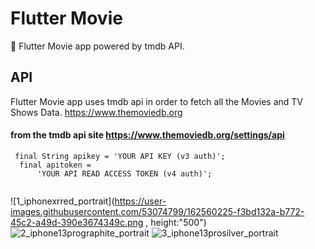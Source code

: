 # Flutter Movie

🎥 Flutter Movie app powered by tmdb API.


## API
Flutter Movie app uses tmdb api in order to fetch all the Movies and TV Shows Data.
https://www.themoviedb.org
#### from the tmdb api site https://www.themoviedb.org/settings/api

```flutter
 final String apikey = 'YOUR API KEY (v3 auth)';
  final apitoken =
      'YOUR API READ ACCESS TOKEN (v4 auth)';


```





![1_iphonexrred_portrait](https://user-images.githubusercontent.com/53074799/162560225-f3bd132a-b772-45c2-a49d-390e3674349c.png , height:"500")
![2_iphone13prographite_portrait](https://user-images.githubusercontent.com/53074799/162560226-e9b4ec32-30be-4f47-b7ad-b72437792b92.png)
![3_iphone13prosilver_portrait](https://user-images.githubusercontent.com/53074799/162560221-de5b5f9a-cf53-4bcc-8352-6f98127c0a8e.png)


